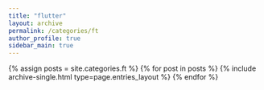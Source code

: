 ```yaml
---
title: "flutter"
layout: archive
permalink: /categories/ft
author_profile: true
sidebar_main: true
---
```


{% assign posts = site.categories.ft %}
{% for post in posts %} {% include archive-single.html type=page.entries_layout %} {% endfor %}
